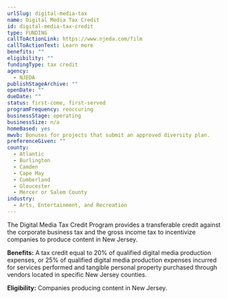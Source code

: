 ```yaml
---
urlSlug: digital-media-tax
name: Digital Media Tax Credit
id: digital-media-tax-credit
type: FUNDING
callToActionLink: https://www.njeda.com/film
callToActionText: Learn more
benefits: ""
eligibility: ""
fundingType: tax credit
agency:
  - NJEDA
publishStageArchive: ""
openDate: ""
dueDate: ""
status: first-come, first-served
programFrequency: reoccuring
businessStage: operating
businessSize: n/a
homeBased: yes
mwvb: Bonuses for projects that submit an approved diversity plan.
preferenceGiven: ""
county:
  - Atlantic
  - Burlington
  - Camden
  - Cape May
  - Cumberland
  - Gloucester
  - Mercer or Salem County
industry:
  - Arts, Entertainment, and Recreation
---
```

The Digital Media Tax Credit Program provides a transferable credit against the corporate business tax and the gross income tax to incentivize companies to produce content in New Jersey.

**Benefits:** A tax credit equal to 20% of qualified digital media production expenses, or 25% of qualified digital media production expenses incurred for services performed and tangible personal property purchased through vendors located in specific New Jersey counties.

**Eligibility:** Companies producing content in New Jersey.